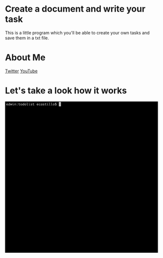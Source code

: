 # Create a document and write your task

This is a little program which you'll be able to create your own tasks and save them in a txt file.

# About Me

[Twitter](https://twitter.com/Castilloe2)
[YouTube](https://www.youtube.com/channel/UCOoueCDkfLJZ-h_rpBVYyGw)

# Let's take a look how it works

<p align="center"><img src="./demo.gif" alt="" /></p>